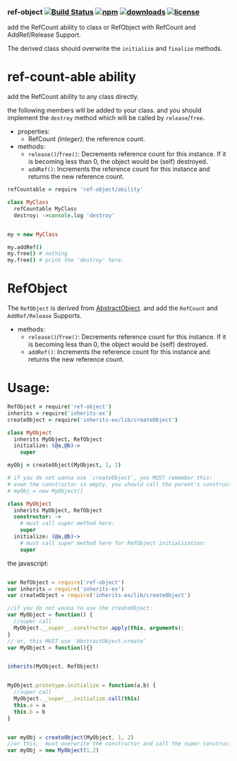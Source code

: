 ### ref-object [![Build Status](https://img.shields.io/travis/snowyu/ref-object.js/master.png)](http://travis-ci.org/snowyu/ref-object.js) [![npm](https://img.shields.io/npm/v/ref-object.svg)](https://npmjs.org/package/ref-object) [![downloads](https://img.shields.io/npm/dm/ref-object.svg)](https://npmjs.org/package/ref-object) [![license](https://img.shields.io/npm/l/ref-object.svg)](https://npmjs.org/package/ref-object)

add the RefCount ability to class or  RefObject with RefCount and AddRef/Release Support.

The derived class should overwrite the `initialize` and `finalize` methods.

# ref-count-able ability

add the RefCount ability to any class directly.


the following members will be added to your class. and you should implement
the `destroy` method which will be called by `release`/`free`.

* properties:
  * RefCount *(integer)*: the reference count.
* methods:
  * `release()`/`free()`: Decrements reference count for this instance.
    If it is becoming less than 0, the object would be (self) destroyed.
  * `addRef()`: Increments the reference count for this instance
    and returns the new reference count.



```coffee
refCountable = require 'ref-object/ability'

class MyClass
  refCountable MyClass
  destroy: ->console.log 'destroy'


my = new MyClass

my.addRef()
my.free() # nothing
my.free() # print the 'destroy' here.


```

# RefObject

The `RefObject` is derived from [AbstractObject](https://github.com/snowyu/abstract-object). and add the `RefCount` and `AddRef/Release` Supports.

* methods:
  * `release()`/`free()`: Decrements reference count for this instance.
    If it is becoming less than 0, the object would be (self) destroyed.
  * `addRef()`: Increments the reference count for this instance
    and returns the new reference count.


# Usage:

```coffee
RefObject = require('ref-object')
inherits = require('inherits-ex')
createObject = require('inherits-ex/lib/createObject')

class MyObject
  inherits MyObject, RefObject
  initialize: (@a,@b)->
    super

myObj = createObject(MyObject, 1, 2)

# if you do not wanna use `createObject`, you MUST remember this:
# even the constructor is empty, you should call the parent's constructor manually.
# myObj = new MyObject()

class MyObject
  inherits MyObject, RefObject
  constructor: ->
    # must call super method here:
    super
  initialize: (@a,@b)->
    # must call super method here for RefObject initialization:
    super

```

the javascript:

```js

var RefObject = require('ref-object')
var inherits = require('inherits-ex')
var createObject = require('inherits-ex/lib/createObject')

//if you do not wanna to use the createObject:
var MyObject = function() {
  //super call
  MyObject.__super__.constructor.apply(this, arguments);
}
// or, this MUST use 'AbstractObject.create'
var MyObject = function(){}


inherits(MyObject, RefObject)


MyObject.prototype.initialize = function(a,b) {
  //super call
  MyObject.__super__.initialize.call(this)
  this.a = a
  this.b = b
}


var myObj = createObject(MyObject, 1, 2)
//or this,  must overwrite the constructor and call the super constructor.
var myObj = new MyObject(1,2)
```
